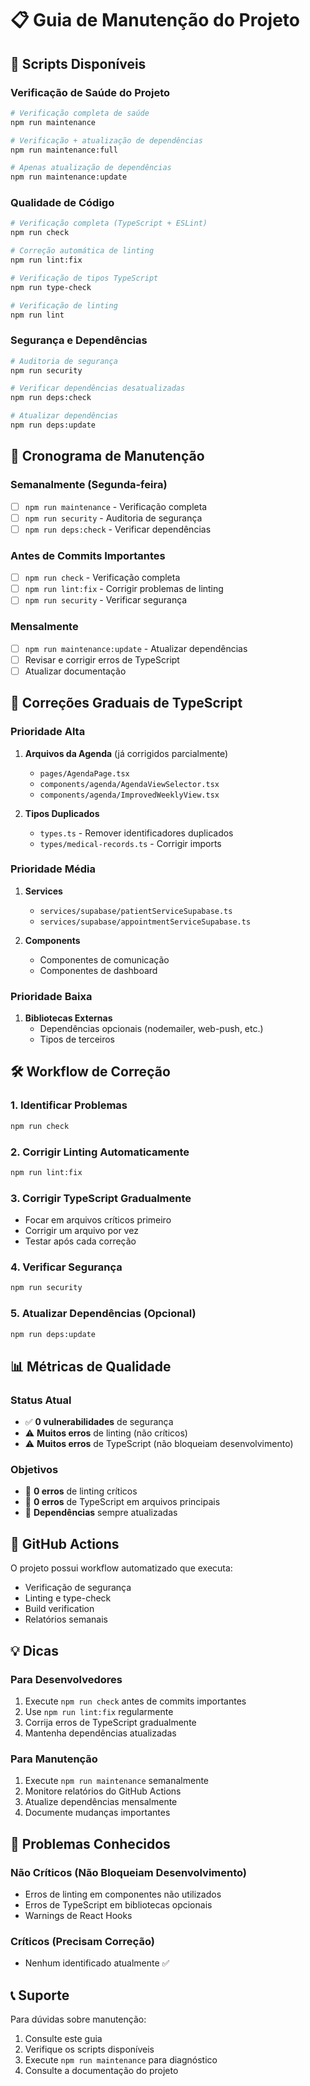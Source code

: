 # 📋 Guia de Manutenção do Projeto

## 🚀 Scripts Disponíveis

### **Verificação de Saúde do Projeto**
```bash
# Verificação completa de saúde
npm run maintenance

# Verificação + atualização de dependências
npm run maintenance:full

# Apenas atualização de dependências
npm run maintenance:update
```

### **Qualidade de Código**
```bash
# Verificação completa (TypeScript + ESLint)
npm run check

# Correção automática de linting
npm run lint:fix

# Verificação de tipos TypeScript
npm run type-check

# Verificação de linting
npm run lint
```

### **Segurança e Dependências**
```bash
# Auditoria de segurança
npm run security

# Verificar dependências desatualizadas
npm run deps:check

# Atualizar dependências
npm run deps:update
```

## 📅 Cronograma de Manutenção

### **Semanalmente (Segunda-feira)**
- [ ] `npm run maintenance` - Verificação completa
- [ ] `npm run security` - Auditoria de segurança
- [ ] `npm run deps:check` - Verificar dependências

### **Antes de Commits Importantes**
- [ ] `npm run check` - Verificação completa
- [ ] `npm run lint:fix` - Corrigir problemas de linting
- [ ] `npm run security` - Verificar segurança

### **Mensalmente**
- [ ] `npm run maintenance:update` - Atualizar dependências
- [ ] Revisar e corrigir erros de TypeScript
- [ ] Atualizar documentação

## 🔧 Correções Graduais de TypeScript

### **Prioridade Alta**
1. **Arquivos da Agenda** (já corrigidos parcialmente)
   - `pages/AgendaPage.tsx`
   - `components/agenda/AgendaViewSelector.tsx`
   - `components/agenda/ImprovedWeeklyView.tsx`

2. **Tipos Duplicados**
   - `types.ts` - Remover identificadores duplicados
   - `types/medical-records.ts` - Corrigir imports

### **Prioridade Média**
1. **Services**
   - `services/supabase/patientServiceSupabase.ts`
   - `services/supabase/appointmentServiceSupabase.ts`

2. **Components**
   - Componentes de comunicação
   - Componentes de dashboard

### **Prioridade Baixa**
1. **Bibliotecas Externas**
   - Dependências opcionais (nodemailer, web-push, etc.)
   - Tipos de terceiros

## 🛠️ Workflow de Correção

### **1. Identificar Problemas**
```bash
npm run check
```

### **2. Corrigir Linting Automaticamente**
```bash
npm run lint:fix
```

### **3. Corrigir TypeScript Gradualmente**
- Focar em arquivos críticos primeiro
- Corrigir um arquivo por vez
- Testar após cada correção

### **4. Verificar Segurança**
```bash
npm run security
```

### **5. Atualizar Dependências (Opcional)**
```bash
npm run deps:update
```

## 📊 Métricas de Qualidade

### **Status Atual**
- ✅ **0 vulnerabilidades** de segurança
- ⚠️ **Muitos erros** de linting (não críticos)
- ⚠️ **Muitos erros** de TypeScript (não bloqueiam desenvolvimento)

### **Objetivos**
- 🎯 **0 erros** de linting críticos
- 🎯 **0 erros** de TypeScript em arquivos principais
- 🎯 **Dependências** sempre atualizadas

## 🔄 GitHub Actions

O projeto possui workflow automatizado que executa:
- Verificação de segurança
- Linting e type-check
- Build verification
- Relatórios semanais

## 💡 Dicas

### **Para Desenvolvedores**
1. Execute `npm run check` antes de commits importantes
2. Use `npm run lint:fix` regularmente
3. Corrija erros de TypeScript gradualmente
4. Mantenha dependências atualizadas

### **Para Manutenção**
1. Execute `npm run maintenance` semanalmente
2. Monitore relatórios do GitHub Actions
3. Atualize dependências mensalmente
4. Documente mudanças importantes

## 🚨 Problemas Conhecidos

### **Não Críticos (Não Bloqueiam Desenvolvimento)**
- Erros de linting em componentes não utilizados
- Erros de TypeScript em bibliotecas opcionais
- Warnings de React Hooks

### **Críticos (Precisam Correção)**
- Nenhum identificado atualmente ✅

## 📞 Suporte

Para dúvidas sobre manutenção:
1. Consulte este guia
2. Verifique os scripts disponíveis
3. Execute `npm run maintenance` para diagnóstico
4. Consulte a documentação do projeto
